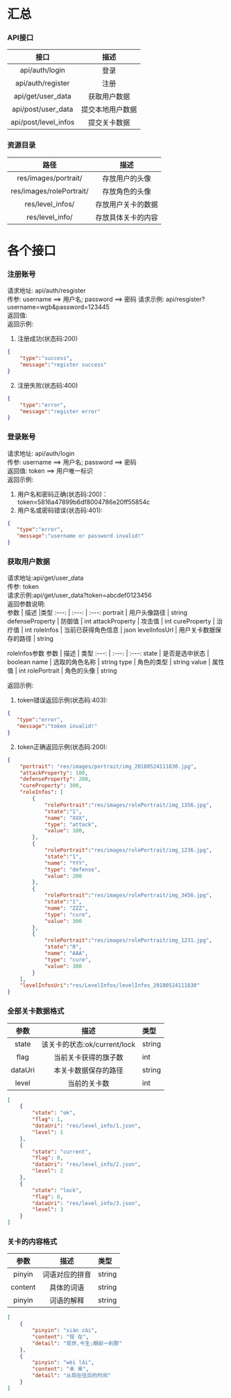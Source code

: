 汇总
===
### API接口
接口                    |   描述
:---:                   |   :---:
api/auth/login          |   登录
api/auth/register       |   注册
api/get/user_data       |   获取用户数据
api/post/user_data      |   提交本地用户数据
api/post/level_infos    |   提交关卡数据

### 资源目录
路径                    |   描述
:---:                   |   :---:
res/images/portrait/    |   存放用户的头像
res/images/rolePortrait/|   存放角色的头像
res/level_infos/        |   存放用户关卡的数据
res/level_info/         |   存放具体关卡的内容

各个接口
===

### 注册账号
请求地址: api/auth/resgister  
传参: username ==> 用户名; password ==> 密码
请求示例: api/resgister?username=wgb&password=123445  
返回值:  
返回示例:
1. 注册成功(状态码:200)
```json
{
    "type":"success",
    "message":"register success"
}
```
2. 注册失败(状态码:400)
```json
{
    "type":"error",
    "message":"register error"
}
```

### 登录账号
请求地址: api/auth/login  
传参: username ==> 用户名; password ==> 密码  
返回值: token ==> 用户唯一标识  
返回示例: 
1. 用户名和密码正确(状态码:200)：  
token=5816a47899b6df8004786e20ff55854c
2. 用户名或密码错误(状态码:401):
```json
{
   "type":"error",
   "message":"username or password invalid!"
}
```

### 获取用户数据
请求地址:api/get/user_data  
传参: token  
请求示例:api/get/user_data?token=abcdef0123456  
返回参数说明:  
参数             | 描述                      |类型
:---:            | :---:                    | :---:
portrait         | 用户头像路径             | string 
defenseProperty  | 防御值                   | int
attackProperty   | 攻击值                   | int
cureProperty     | 治疗值                   | int
roleInfos        | 当前已获得角色信息       | json
levelInfosUrl    | 用户关卡数据保存的路径   | string 

roleInfos参数
参数         |  描述            |   类型
:---:        |  :---:           |   :---:
state        |  是否是选中状态  |   boolean
name         |  选取的角色名称  |   string
type         |  角色的类型      |   string
value        |  属性值          |   int
rolePortrait |  角色的头像      |   string

返回示例:
1. token错误返回示例(状态码:403):
```json
{
   "type":"error",
   "message":"token invalid!"
}  
```
2. token正确返回示例(状态码:200):
```json
{
    "portrait": "res/images/portrait/img_20180524111830.jpg",
    "attackProperty": 100,
    "defenseProperty": 200,
    "cureProperty": 300,
    "roleInfos": [
        {
            "rolePortrait":"res/images/rolePortrait/img_1356.jpg",
            "state":"1",
            "name": "XXX",
            "type": "attack",
            "value": 100,
        },
        {
            "rolePortrait":"res/images/rolePortrait/img_1236.jpg",
            "state":"1",
            "name": "YYY",
            "type": "defense",
            "value": 200
        },
        {
            "rolePortrait":"res/images/rolePortrait/img_3456.jpg",
            "state":"1",
            "name": "ZZZ",
            "type": "cure",
            "value": 300
        },
        {
            "rolePortrait":"res/images/rolePortrait/img_1231.jpg",
            "state":"0",
            "name": "AAA",
            "type": "cure",
            "value": 300
        }
    ],
    "levelInfosUri":"res/LevelInfos/levelInfos_20180524111830"
}
```
###  全部关卡数据格式
参数    | 描述                                  | 类型
:---:   | :---:                                 | :---
state   | 该关卡的状态:ok/current/lock          | string
flag    | 当前关卡获得的旗子数                  | int
dataUri | 本关卡数据保存的路径                  | string
level   | 当前的关卡数                          | int
```json
[
    {
        "state": "ok",
        "flag": 1,
        "dataUri": "res/level_info/1.json",
        "level": 1
    },
    {
        "state": "current",
        "flag": 0,
        "dataUri": "res/level_info/2.json",
        "level": 2
    },
    {
        "state": "lock",
        "flag": 0,
        "dataUri": "res/level_info/3.json",
        "level": 3
    }
]
```
### 关卡的内容格式
参数    |       描述        |类型
:--:    |       :--:        |:--
pinyin  |   词语对应的拼音  |   string
content |   具体的词语      |   string
pinyin  |   词语的解释      |   string
```json
[
    {
        "pinyin": "xiàn zài",
        "content": "现 在",
        "detail": "现世,今生;眼前一刹那"
    },
    {
        "pinyin": "wèi lái",
        "content": "未 来",
        "detail": "从现在往后的时间"
    }
]
```
